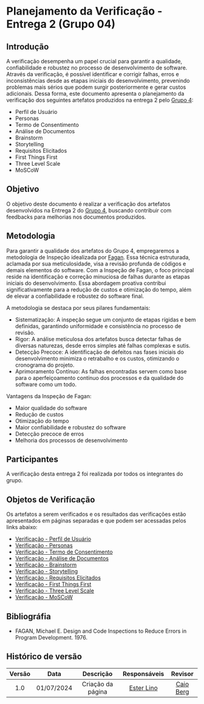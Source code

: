 # Planejamento da Verificação - Entrega 2 (Grupo 04)

## Introdução

A verificação desempenha um papel crucial para garantir a qualidade, confiabilidade e robustez no processo de desenvolvimento de software. Através da verificação, é possível identificar e corrigir falhas, erros e inconsistências desde as etapas iniciais do desenvolvimento, prevenindo problemas mais sérios que podem surgir posteriormente e gerar custos adicionais. Dessa forma, este documento apresenta o planejamento da verificação dos seguintes artefatos produzidos na entrega 2 pelo [Grupo 4](https://requisitos-de-software.github.io/2024.1-Gov.br/#/):

- Perfil de Usuário
- Personas
- Termo de Consentimento
- Análise de Documentos
- Brainstorm
- Storytelling
- Requisitos Elicitados
- First Things First
- Three Level Scale
- MoSCoW

## Objetivo

O objetivo deste documento é realizar a verificação dos artefatos desenvolvidos na Entrega 2 do [Grupo 4](https://requisitos-de-software.github.io/2024.1-Gov.br/#/), buscando contribuir com feedbacks para melhorias nos documentos produzidos.

## Metodologia

Para garantir a qualidade dos artefatos do Grupo 4, empregaremos a metodologia de Inspeção idealizada por [Fagan](#ref2). Essa técnica estruturada, aclamada por sua meticulosidade, visa a revisão profunda de códigos e demais elementos do software. Com a Inspeção de Fagan, o foco principal reside na identificação e correção minuciosa de falhas durante as etapas iniciais do desenvolvimento. Essa abordagem proativa contribui significativamente para a redução de custos e otimização do tempo, além de elevar a confiabilidade e robustez do software final.

A metodologia se destaca por seus pilares fundamentais:

- Sistematização: A inspeção segue um conjunto de etapas rígidas e bem definidas, garantindo uniformidade e consistência no processo de revisão.
- Rigor: A análise meticulosa dos artefatos busca detectar falhas de diversas naturezas, desde erros simples até falhas complexas e sutis.
- Detecção Precoce: A identificação de defeitos nas fases iniciais do desenvolvimento minimiza o retrabalho e os custos, otimizando o cronograma do projeto.
- Aprimoramento Contínuo: As falhas encontradas servem como base para o aperfeiçoamento contínuo dos processos e da qualidade do software como um todo.

Vantagens da Inspeção de Fagan:

- Maior qualidade do software
- Redução de custos
- Otimização do tempo
- Maior confiabilidade e robustez do software
- Detecção precoce de erros
- Melhoria dos processos de desenvolvimento

## Participantes

A verificação desta entrega 2 foi realizada por todos os integrantes do grupo.

## Objetos de Verificação

Os artefatos a serem verificados e os resultados das verificações estão apresentados em páginas separadas e que podem ser acessadas pelos links abaixo:

- [Verificação - Perfil de Usuário](https://requisitos-de-software.github.io/2024.1-Gov.br/#/verificacao/grupo_4/entrega2/verificacao_perfil_do_usuario)
- [Verificação - Personas](https://requisitos-de-software.github.io/2024.1-Gov.br/#/verificacao/grupo_4/entrega2/personas)
- [Verificação - Termo de Consentimento](https://requisitos-de-software.github.io/2024.1-Gov.br/#/verificacao/grupo_4/entrega2/elicitacao/verificacao_termo_de_consentimento)
- [Verificação - Análise de Documentos](https://requisitos-de-software.github.io/2024.1-Gov.br/#/verificacao/grupo_4/entrega2/elicitacao/analise_documentos)
- [Verificação - Brainstorm](https://requisitos-de-software.github.io/2024.1-Gov.br/#/verificacao/grupo_4/entrega2/elicitacao/verficacao_brainstorm)
- [Verificação - Storytelling](https://requisitos-de-software.github.io/2024.1-Gov.br/#/verificacao/grupo_4/entrega2/elicitacao/storytelling)
- [Verificação - Requisitos Elicitados](https://requisitos-de-software.github.io/2024.1-Gov.br/#/verificacao/grupo_4/entrega2/requisitos_elicitados)
- [Verificação - First Things First]()
- [Verificação - Three Level Scale](https://requisitos-de-software.github.io/2024.1-Gov.br/#/verificacao/grupo_4/entrega2/priorizacao/three_levels_scale_verificacao)
- [Verificação - MoSCoW](https://requisitos-de-software.github.io/2024.1-Gov.br/#/verificacao/grupo_4/entrega2/priorizacao/moscow)

## Bibliográfia

- FAGAN, Michael E. Design and Code Inspections to Reduce Errors in Program Development. 1976.

## Histórico de versão

| Versão | Data | Descrição | Responsáveis | Revisor |
| :----: | :--: | :-----------------------------------------------------: | :----------------------------------------------------------------------------------------------: | :----------------------------------------------: |
|  1.0   | 01/07/2024 | Criação da página  | [Ester Lino](https://github.com/esteerlino) | [Caio Berg](https://github.com/Caio-bergbjj) |